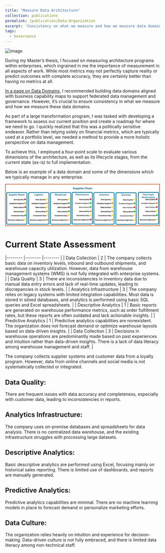 ```yaml
---
title: "Measure Data Architecture"
collection: publications
permalink: /publication/Data-Organization
excerpt: 'Consistency on what we measure and how we measure data domains.'
tags:
  - Governance
---
```


<img width="923" alt="image" src="https://github.com/user-attachments/assets/4ad5c6b2-69c1-4339-81bd-5f44db2a1f52">


During my Master’s thesis, I focused on measuring architecture programs within enterprises, which ingrained in me the importance of measurement in all aspects of work. While most metrics may not perfectly capture reality or predict outcomes with complete accuracy, they are certainly better than having no metrics at all.

[In a page on Data Domains](https://nuneskris.github.io/publication/Domain-Oriented-Business-Capability-Map), I recommended building data domains aligned with business capability maps to support federated data management and governance. However, it’s crucial to ensure consistency in what we measure and how we measure these data domains.

As part of a large transformation program, I was tasked with developing a framework to assess our current position and create a roadmap for where we need to go. I quickly realized that this was a politically sensitive endeavor. Rather than relying solely on financial metrics, which are typically used at a portfolio level, we needed a method to provide a more holistic perspective on data management.

To achieve this, I employed a four-point scale to evaluate various dimensions of the architecture, as well as its lifecycle stages, from the current state (as-is) to full implementation.

Below is an example of a data domain and some of the dimensions which we typically manage in any enterprise.

<img width="964" alt="image" src="/images/publications/datadomain.png">

# Current State Assessment

|-------- |-------- |-------- |
| Data Collection | 2 | The company collects basic data on inventory levels, inbound and outbound shipments, and warehouse capacity utilization. However, data from warehouse management systems (WMS) is not fully integrated with enterprise systems. |
| Data Quality | 3 | There are inconsistencies in inventory data due to manual data entry errors and lack of real-time updates, leading to discrepancies in stock levels. |
| Analytics Infrastructure | 3 | The company relies on legacy systems with limited integration capabilities. Most data is stored in siloed databases, and analytics is performed using basic SQL queries and Excel spreadsheets. |
| Descriptive Analytics | 1 | Basic reports are generated on warehouse performance metrics, such as order fulfillment rates, but these reports are often outdated and lack actionable insights. |
| Predictive Analytics | 1 | Predictive analytics capabilities are nonexistent. The organization does not forecast demand or optimize warehouse layouts based on data-driven insights. |
| Data Collection | 3 | Decisions in warehouse operations are predominantly made based on past experiences and intuition rather than data-driven insights. There is a lack of data literacy among warehouse management and staff. |





The company collects supplier systems and customer data from a loyalty program. However, data from online channels and social media is not systematically collected or integrated.
## Data Quality: 
There are frequent issues with data accuracy and completeness, especially with customer data, leading to inconsistencies in reports.
## Analytics Infrastructure: 
The company uses on-premise databases and spreadsheets for data analysis. There is no centralized data warehouse, and the existing infrastructure struggles with processing large datasets.
## Descriptive Analytics: 
Basic descriptive analytics are performed using Excel, focusing mainly on historical sales reporting. There is limited use of dashboards, and reports are manually generated.
## Predictive Analytics: 
Predictive analytics capabilities are minimal. There are no machine learning models in place to forecast demand or personalize marketing efforts.
## Data Culture: 
The organization relies heavily on intuition and experience for decision-making. Data-driven culture is not fully embraced, and there is limited data literacy among non-technical staff.
